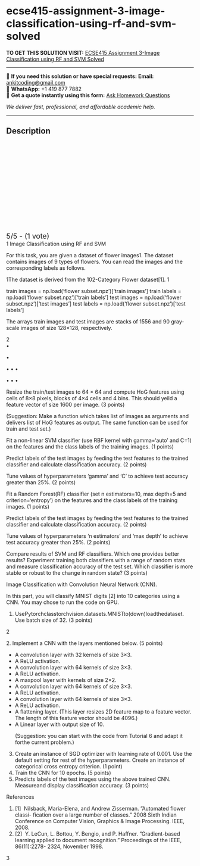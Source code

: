 # ecse415-assignment-3-image-classification-using-rf-and-svm-solved
**TO GET THIS SOLUTION VISIT:** [ECSE415 Assignment 3-Image Classification using RF and SVM Solved](https://www.ankitcodinghub.com/product/ecse415-assignment-3-image-classification-using-rf-and-svm-solved/)


---

📩 **If you need this solution or have special requests:** **Email:** ankitcoding@gmail.com  
📱 **WhatsApp:** +1 419 877 7882  
📄 **Get a quote instantly using this form:** [Ask Homework Questions](https://www.ankitcodinghub.com/services/ask-homework-questions/)

*We deliver fast, professional, and affordable academic help.*

---

<h2>Description</h2>



<div class="kk-star-ratings kksr-auto kksr-align-center kksr-valign-top" data-payload="{&quot;align&quot;:&quot;center&quot;,&quot;id&quot;:&quot;92532&quot;,&quot;slug&quot;:&quot;default&quot;,&quot;valign&quot;:&quot;top&quot;,&quot;ignore&quot;:&quot;&quot;,&quot;reference&quot;:&quot;auto&quot;,&quot;class&quot;:&quot;&quot;,&quot;count&quot;:&quot;1&quot;,&quot;legendonly&quot;:&quot;&quot;,&quot;readonly&quot;:&quot;&quot;,&quot;score&quot;:&quot;5&quot;,&quot;starsonly&quot;:&quot;&quot;,&quot;best&quot;:&quot;5&quot;,&quot;gap&quot;:&quot;4&quot;,&quot;greet&quot;:&quot;Rate this product&quot;,&quot;legend&quot;:&quot;5\/5 - (1 vote)&quot;,&quot;size&quot;:&quot;24&quot;,&quot;title&quot;:&quot;ECSE415 Assignment 3-Image Classification using RF and SVM Solved&quot;,&quot;width&quot;:&quot;138&quot;,&quot;_legend&quot;:&quot;{score}\/{best} - ({count} {votes})&quot;,&quot;font_factor&quot;:&quot;1.25&quot;}">

<div class="kksr-stars">

<div class="kksr-stars-inactive">
            <div class="kksr-star" data-star="1" style="padding-right: 4px">


<div class="kksr-icon" style="width: 24px; height: 24px;"></div>
        </div>
            <div class="kksr-star" data-star="2" style="padding-right: 4px">


<div class="kksr-icon" style="width: 24px; height: 24px;"></div>
        </div>
            <div class="kksr-star" data-star="3" style="padding-right: 4px">


<div class="kksr-icon" style="width: 24px; height: 24px;"></div>
        </div>
            <div class="kksr-star" data-star="4" style="padding-right: 4px">


<div class="kksr-icon" style="width: 24px; height: 24px;"></div>
        </div>
            <div class="kksr-star" data-star="5" style="padding-right: 4px">


<div class="kksr-icon" style="width: 24px; height: 24px;"></div>
        </div>
    </div>

<div class="kksr-stars-active" style="width: 138px;">
            <div class="kksr-star" style="padding-right: 4px">


<div class="kksr-icon" style="width: 24px; height: 24px;"></div>
        </div>
            <div class="kksr-star" style="padding-right: 4px">


<div class="kksr-icon" style="width: 24px; height: 24px;"></div>
        </div>
            <div class="kksr-star" style="padding-right: 4px">


<div class="kksr-icon" style="width: 24px; height: 24px;"></div>
        </div>
            <div class="kksr-star" style="padding-right: 4px">


<div class="kksr-icon" style="width: 24px; height: 24px;"></div>
        </div>
            <div class="kksr-star" style="padding-right: 4px">


<div class="kksr-icon" style="width: 24px; height: 24px;"></div>
        </div>
    </div>
</div>


<div class="kksr-legend" style="font-size: 19.2px;">
            5/5 - (1 vote)    </div>
    </div>
<div class="page" title="Page 1">
<div class="layoutArea">
<div class="column">
1 Image Classification using RF and SVM

For this task, you are given a dataset of flower images1. The dataset contains images of 9 types of flowers. You can read the images and the corresponding labels as follows.

1The dataset is derived from the 102-Category Flower dataset[1]. 1

</div>
</div>
</div>
<div class="page" title="Page 2">
<div class="layoutArea">
<div class="column">
train images = np.load(‘flower subset.npz’)[‘train images’] train labels = np.load(‘flower subset.npz’)[‘train labels’] test images = np.load(‘flower subset.npz’)[‘test images’] test labels = np.load(‘flower subset.npz’)[‘test labels’]

The arrays train images and test images are stacks of 1556 and 90 gray- scale images of size 128×128, respectively.

</div>
</div>
<div class="layoutArea">
<div class="column">
2

</div>
</div>
<div class="layoutArea">
<div class="column">
•

•

• • •

• • •

</div>
<div class="column">
Resize the train/test images to 64 × 64 and compute HoG features using cells of 8×8 pixels, blocks of 4×4 cells and 4 bins. This should yeild a feature vector of size 1600 per image. (3 points)

(Suggestion: Make a function which takes list of images as arguments and delivers list of HoG features as output. The same function can be used for train and test set.)

Fit a non-linear SVM classifier (use RBF kernel with gamma=‘auto’ and C=1) on the features and the class labels of the training images. (1 points)

Predict labels of the test images by feeding the test features to the trained classifier and calculate classification accuracy. (2 points)

Tune values of hyperparameters ‘gamma’ and ‘C’ to achieve test accuracy greater than 25%. (2 points)

Fit a Random Forest(RF) classifier (set n estimators=10, max depth=5 and criterion=‘entropy’) on the features and the class labels of the training images. (1 points)

Predict labels of the test images by feeding the test features to the trained classifier and calculate classification accuracy. (2 points)

Tune values of hyperparameters ‘n estimators’ and ‘max depth’ to achieve test accuracy greater than 25%. (2 points)

Compare results of SVM and RF classifiers. Which one provides better results? Experiment training both classifiers with a range of random stats and measure classification accuracy of the test set. Which classifier is more stable or robust to the change in random state? (3 points)

Image Classification with Convolution Neural Network (CNN).

</div>
</div>
<div class="layoutArea">
<div class="column">
In this part, you will classify MNIST digits [2] into 10 categories using a CNN. You may chose to run the code on GPU.

1. UsePytorchclasstorchvision.datasets.MNISTto(down)loadthedataset. Use batch size of 32. (3 points)

2

</div>
</div>
</div>
<div class="page" title="Page 3">
<div class="layoutArea">
<div class="column">
2. Implement a CNN with the layers mentioned below. (5 points)

<ul>
<li>A convolution layer with 32 kernels of size 3×3.</li>
<li>A ReLU activation.</li>
<li>A convolution layer with 64 kernels of size 3×3.</li>
<li>A ReLU activation.</li>
<li>A maxpool layer with kernels of size 2×2.</li>
<li>A convolution layer with 64 kernels of size 3×3.</li>
<li>A ReLU activation.</li>
<li>A convolution layer with 64 kernels of size 3×3.</li>
<li>A ReLU activation.</li>
<li>A flattening layer. (This layer resizes 2D feature map to a feature vector. The length of this feature vector should be 4096.)</li>
<li>A Linear layer with output size of 10.

(Suggestion: you can start with the code from Tutorial 6 and adapt it forthe current problem.)</li>
</ul>
<ol start="3">
<li>Create an instance of SGD optimizer with learning rate of 0.001. Use the default setting for rest of the hyperparameters. Create an instance of categorical cross entropy criterion. (1 point)</li>
<li>Train the CNN for 10 epochs. (5 points)</li>
<li>Predicts labels of the test images using the above trained CNN. Measureand display classification accuracy. (3 points)</li>
</ol>
References

<ol>
<li>[1] &nbsp;Nilsback, Maria-Elena, and Andrew Zisserman. ”Automated flower classi- fication over a large number of classes.” 2008 Sixth Indian Conference on Computer Vision, Graphics &amp; Image Processing. IEEE, 2008.</li>
<li>[2] &nbsp;Y. LeCun, L. Bottou, Y. Bengio, and P. Haffner. ”Gradient-based learning applied to document recognition.” Proceedings of the IEEE, 86(11):2278- 2324, November 1998.</li>
</ol>
</div>
</div>
<div class="layoutArea">
<div class="column">
3

</div>
</div>
</div>
